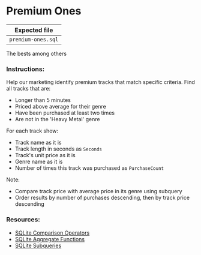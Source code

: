 # Premium Ones

| Expected file |
| ------------- |
| `premium-ones.sql` |

The bests among others

### Instructions:

Help our marketing identify premium tracks that match specific criteria. Find all tracks that are:
- Longer than 5 minutes
- Priced above average for their genre
- Have been purchased at least two times
- Are not in the 'Heavy Metal' genre

For each track show:
- Track name as it is
- Track length in seconds as `Seconds`
- Track's unit price as it is
- Genre name as it is
- Number of times this track was purchased as `PurchaseCount`

Note:
- Compare track price with average price in its genre using subquery
- Order results by number of purchases descending, then by track price descending

### Resources:
- [SQLite Comparison Operators](https://www.sqlite.org/lang_expr.html)
- [SQLite Aggregate Functions](https://www.sqlite.org/lang_aggfunc.html)
- [SQLite Subqueries](https://www.w3resource.com/sqlite/sqlite-subqueries.php)
